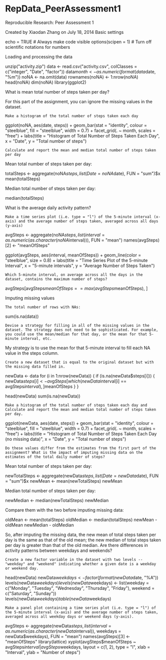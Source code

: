 # RepData_PeerAssessment1


Reproducible Research: Peer Assessment 1

Created by Xiaodan Zhang on July 18, 2014
Basic settings

echo = TRUE  # Always make code visible
options(scipen = 1)  # Turn off scientific notations for numbers

Loading and processing the data

unzip("activity.zip")
data <- read.csv("activity.csv", colClasses = c("integer", "Date", "factor"))
data$month <- as.numeric(format(data$date, "%m"))
noNA <- na.omit(data)
rownames(noNA) <- 1:nrow(noNA)
head(noNA)
dim(noNA)
library(ggplot2)

What is mean total number of steps taken per day?

For this part of the assignment, you can ignore the missing values in the dataset.

    Make a histogram of the total number of steps taken each day

ggplot(noNA, aes(date, steps)) + geom_bar(stat = "identity", colour = "steelblue", fill = "steelblue", width = 0.7) + facet_grid(. ~ month, scales = "free") + labs(title = "Histogram of Total Number of Steps Taken Each Day", x = "Date", y = "Total number of steps")

    Calculate and report the mean and median total number of steps taken per day

Mean total number of steps taken per day:

totalSteps <- aggregate(noNA$steps, list(Date = noNA$date), FUN = "sum")$x
mean(totalSteps)

Median total number of steps taken per day:

median(totalSteps)

What is the average daily activity pattern?

    Make a time series plot (i.e. type = "l") of the 5-minute interval (x-axis) and the average number of steps taken, averaged across all days (y-axis)

avgSteps <- aggregate(noNA$steps, list(interval = as.numeric(as.character(noNA$interval))), FUN = "mean")
names(avgSteps)[2] <- "meanOfSteps"

ggplot(avgSteps, aes(interval, meanOfSteps)) + geom_line(color = "steelblue", size = 0.8) + labs(title = "Time Series Plot of the 5-minute Interval", x = "5-minute intervals", y = "Average Number of Steps Taken")

    Which 5-minute interval, on average across all the days in the dataset, contains the maximum number of steps?

avgSteps[avgSteps$meanOfSteps == max(avgSteps$meanOfSteps), ]

Imputing missing values

    The total number of rows with NAs:

sum(is.na(data))

    Devise a strategy for filling in all of the missing values in the dataset. The strategy does not need to be sophisticated. For example, you could use the mean/median for that day, or the mean for that 5-minute interval, etc.

My strategy is to use the mean for that 5-minute interval to fill each NA value in the steps column.

    Create a new dataset that is equal to the original dataset but with the missing data filled in.

newData <- data 
for (i in 1:nrow(newData)) {
    if (is.na(newData$steps[i])) {
        newData$steps[i] <- avgSteps[which(newData$interval[i] == avgSteps$interval), ]$meanOfSteps
    }
}

head(newData)
sum(is.na(newData))

    Make a histogram of the total number of steps taken each day and Calculate and report the mean and median total number of steps taken per day.

ggplot(newData, aes(date, steps)) + geom_bar(stat = "identity",
                                             colour = "steelblue",
                                             fill = "steelblue",
                                             width = 0.7) + facet_grid(. ~ month, scales = "free") + labs(title = "Histogram of Total Number of Steps Taken Each Day (no missing data)", x = "Date", y = "Total number of steps")

    Do these values differ from the estimates from the first part of the assignment? What is the impact of imputing missing data on the estimates of the total daily number of steps?

Mean total number of steps taken per day:

newTotalSteps <- aggregate(newData$steps, 
                           list(Date = newData$date), 
                           FUN = "sum")$x
newMean <- mean(newTotalSteps)
newMean

Median total number of steps taken per day:

newMedian <- median(newTotalSteps)
newMedian

Compare them with the two before imputing missing data:

oldMean <- mean(totalSteps)
oldMedian <- median(totalSteps)
newMean - oldMean
newMedian - oldMedian

So, after imputing the missing data, the new mean of total steps taken per day is the same as that of the old mean; the new median of total steps taken per day is greater than that of the old median.
Are there differences in activity patterns between weekdays and weekends?

    Create a new factor variable in the dataset with two levels -- "weekday" and "weekend" indicating whether a given date is a weekday or weekend day.

head(newData)
newData$weekdays <- factor(format(newData$date, "%A"))
levels(newData$weekdays)
levels(newData$weekdays) <- list(weekday = c("Monday", "Tuesday",
                                             "Wednesday", 
                                             "Thursday", "Friday"),
                                 weekend = c("Saturday", "Sunday"))
levels(newData$weekdays)
table(newData$weekdays)

    Make a panel plot containing a time series plot (i.e. type = "l") of the 5-minute interval (x-axis) and the average number of steps taken, averaged across all weekday days or weekend days (y-axis).

avgSteps <- aggregate(newData$steps, 
                      list(interval = as.numeric(as.character(newData$interval)), 
                           weekdays = newData$weekdays),
                      FUN = "mean")
names(avgSteps)[3] <- "meanOfSteps"
library(lattice)
xyplot(avgSteps$meanOfSteps ~ avgSteps$interval | avgSteps$weekdays, 
       layout = c(1, 2), type = "l", 
       xlab = "Interval", ylab = "Number of steps")

